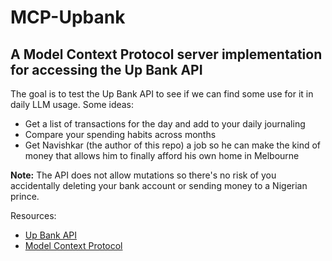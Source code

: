 # MCP-Upbank

## A Model Context Protocol server implementation for accessing the Up Bank API

The goal is to test the Up Bank API to see if we can find some use for it in daily LLM usage.
Some ideas:

- Get a list of transactions for the day and add to your daily journaling
- Compare your spending habits across months
- Get Navishkar (the author of this repo) a job so he can make the kind of money that allows him to finally afford his own home in Melbourne

__Note:__ The API does not allow mutations so there's no risk of you accidentally deleting your bank account or sending money to a Nigerian prince.


Resources:

- [Up Bank API](https://developer.up.com.au/)
- [Model Context Protocol](https://modelcontextprotocol.io/)

